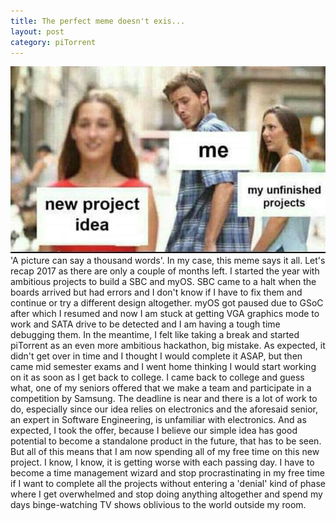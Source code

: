 ```yaml
---
title: The perfect meme doesn't exis...
layout: post
category: piTorrent
---
```


<img src="/images/meme.jpg"> 'A picture can say a thousand words'. In my case, this meme says it all. Let's recap 2017 as there are only a couple of months left. I started the year with ambitious projects to build a SBC and myOS. SBC came to a halt when the boards arrived but had errors and I don't know if I have to fix them and continue or try a different design altogether. myOS got paused due to GSoC after which I resumed and now I am stuck at getting VGA graphics mode to work and SATA drive to be detected and I am having a tough time debugging them. In the meantime, I felt like taking a break and started piTorrent as an even more ambitious hackathon, big mistake. As expected, it didn't get over in time and I thought I would complete it ASAP, but then came mid semester exams and I went home thinking I would start working on it as soon as I get back to college. I came back to college and guess what, one of my seniors offered that we make a team and participate in a competition by Samsung. The deadline is near and there is a lot of work to do, especially since our idea relies on electronics and the aforesaid senior, an expert in Software Engineering, is unfamiliar with electronics. And as expected, I took the offer, because I believe our simple idea has good potential to become a standalone product in the future, that has to be seen. But all of this means that I am now spending all of my free time on this new project. I know, I know, it is getting worse with each passing day. I have to become a time management wizard and stop procrastinating in my free time if I want to complete all the projects without entering a 'denial' kind of phase where I get overwhelmed and stop doing anything altogether and spend my days binge-watching TV shows oblivious to the world outside my room.